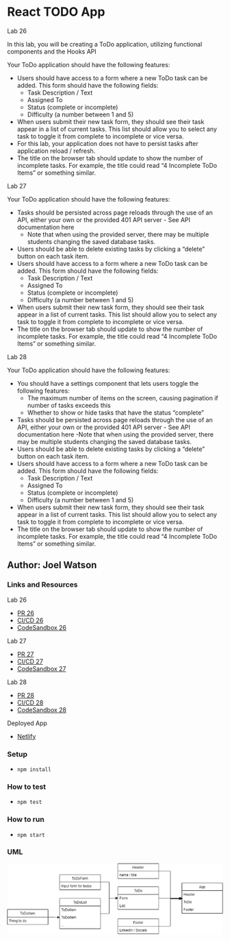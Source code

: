 # React TODO App

Lab 26

In this lab, you will be creating a ToDo application, utilizing functional components and the Hooks API

Your ToDo application should have the following features:

- Users should have access to a form where a new ToDo task can be added. This form should have the following fields:
  - Task Description / Text
  - Assigned To
  - Status (complete or incomplete)
  - Difficulty (a number between 1 and 5)
- When users submit their new task form, they should see their task appear in a list of current tasks. This list should allow you to select any task to toggle it from complete to incomplete or vice versa.
- For this lab, your application does not have to persist tasks after application reload / refresh.
- The title on the browser tab should update to show the number of incomplete tasks. For example, the title could read “4 Incomplete ToDo Items” or something similar.

Lab 27

Your ToDo application should have the following features:

- Tasks should be persisted across page reloads through the use of an API, either your own or the provided 401 API server - See API documentation here
  - Note that when using the provided server, there may be multiple students changing the saved database tasks.
- Users should be able to delete existing tasks by clicking a “delete” button on each task item.
- Users should have access to a form where a new ToDo task can be added. This form should have the following fields:
  - Task Description / Text
  - Assigned To
  - Status (complete or incomplete)
  - Difficulty (a number between 1 and 5)
- When users submit their new task form, they should see their task appear in a list of current tasks. This list should allow you to select any task to toggle it from complete to incomplete or vice versa.
- The title on the browser tab should update to show the number of incomplete tasks. For example, the title could read “4 Incomplete ToDo Items” or something similar.

Lab 28

Your ToDo application should have the following features:

- You should have a settings component that lets users toggle the following features:
  - The maximum number of items on the screen, causing pagination if number of tasks exceeds this
  - Whether to show or hide tasks that have the status “complete”
- Tasks should be persisted across page reloads through the use of an API, either your own or the provided 401 API server - See API documentation here
  -Note that when using the provided server, there may be multiple students changing the saved database tasks.
- Users should be able to delete existing tasks by clicking a “delete” button on each task item.
- Users should have access to a form where a new ToDo task can be added. This form should have the following fields:
  - Task Description / Text
  - Assigned To
  - Status (complete or incomplete)
  - Difficulty (a number between 1 and 5)
- When users submit their new task form, they should see their task appear in a list of current tasks. This list should allow you to select any task to toggle it from complete to incomplete or vice versa.
- The title on the browser tab should update to show the number of incomplete tasks. For example, the title could read “4 Incomplete ToDo Items” or something similar.

## Author: Joel Watson

### Links and Resources

Lab 26

- [PR 26](https://github.com/401-advanced-javascript-joel/react-to-do/pull/2)
- [CI/CD 26](https://github.com/401-advanced-javascript-joel/react-to-do/pull/2/checks)
- [CodeSandbox 26](https://codesandbox.io/s/github/401-advanced-javascript-joel/react-to-do)

Lab 27

- [PR 27](https://github.com/401-advanced-javascript-joel/react-to-do/pull/3)
- [CI/CD 27](https://github.com/401-advanced-javascript-joel/react-to-do/pull/3/checks)
- [CodeSandbox 27](https://codesandbox.io/s/github/401-advanced-javascript-joel/react-to-do/tree/lab-27)

Lab 28

- [PR 28](https://github.com/401-advanced-javascript-joel/react-to-do/pull/4)
- [CI/CD 28](https://github.com/401-advanced-javascript-joel/react-to-do/pull/4/checks)
- [CodeSandbox 28](https://codesandbox.io/s/github/401-advanced-javascript-joel/react-to-do/tree/lab-28)

Deployed App

- [Netlify](https://confident-mcclintock-fe5308.netlify.app/)

### Setup

- `npm install`

### How to test

- `npm test`

### How to run

- `npm start`

### UML

![UML 26](https://raw.githubusercontent.com/401-advanced-javascript-joel/react-to-do/master/assets/lab-26.jpg)
